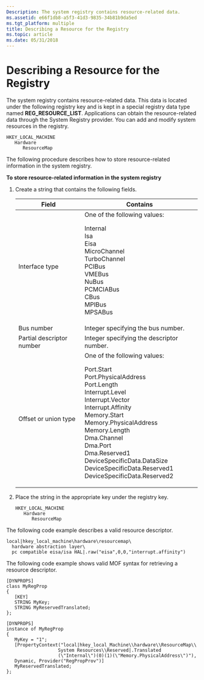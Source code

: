 ```yaml
---
Description: The system registry contains resource-related data.
ms.assetid: e66f1db8-a5f3-41d3-9835-34b81b9da5ed
ms.tgt_platform: multiple
title: Describing a Resource for the Registry
ms.topic: article
ms.date: 05/31/2018
---
```


# Describing a Resource for the Registry

The system registry contains resource-related data. This data is located under the following registry key and is kept in a special registry data type named **REG\_RESOURCE\_LIST**. Applications can obtain the resource-related data through the System Registry provider. You can add and modify system resources in the registry.

```
HKEY_LOCAL_MACHINE
   Hardware
      ResourceMap
```

The following procedure describes how to store resource-related information in the system registry.

**To store resource-related information in the system registry**

1.  Create a string that contains the following fields.

    

    <table>
    <thead>
    <tr class="header">
    <th>Field</th>
    <th>Contains</th>
    </tr>
    </thead>
    <tbody>
    <tr class="odd">
    <td>Interface type</td>
    <td>One of the following values:<br/> <dl> Internal<br />
    Isa<br />
    Eisa<br />
    MicroChannel<br />
    TurboChannel<br />
    PCIBus<br />
    VMEBus<br />
    NuBus<br />
    PCMCIABus<br />
    CBus<br />
    MPIBus<br />
    MPSABus<br />
    </dl></td>
    </tr>
    <tr class="even">
    <td>Bus number</td>
    <td>Integer specifying the bus number.</td>
    </tr>
    <tr class="odd">
    <td>Partial descriptor number</td>
    <td>Integer specifying the descriptor number.</td>
    </tr>
    <tr class="even">
    <td>Offset or union type</td>
    <td>One of the following values:<br/> <dl> Port.Start<br />
    Port.PhysicalAddress<br />
    Port.Length<br />
    Interrupt.Level<br />
    Interrupt.Vector<br />
    Interrupt.Affinity<br />
    Memory.Start<br />
    Memory.PhysicalAddress<br />
    Memory.Length<br />
    Dma.Channel<br />
    Dma.Port<br />
    Dma.Reserved1<br />
    DeviceSpecificData.DataSize<br />
    DeviceSpecificData.Reserved1<br />
    DeviceSpecificData.Reserved2<br />
    </dl></td>
    </tr>
    </tbody>
    </table>

    

     

2.  Place the string in the appropriate key under the registry key.

    ```
    HKEY_LOCAL_MACHINE
       Hardware
          ResourceMap
    ```

The following code example describes a valid resource descriptor.

``` syntax
local|hkey_local_machine\hardware\resourcemap\
  hardware abstraction layer\
  pc compatible eisa/isa HAL|.raw("eisa",0,0,"interrupt.affinity")
```

The following code example shows valid MOF syntax for retrieving a resource descriptor.

``` syntax
[DYNPROPS] 
class MyRegProp
{    
   [KEY]  
   STRING MyKey; 
   STRING MyReservedTranslated;
};

[DYNPROPS] 
instance of MyRegProp
{
   MyKey = "1";
   [PropertyContext("local|hkey_local_Machine\\hardware\\ResourceMap\\
                   System Resources\\Reserved|.Translated
                   (\"Internal\")(0)(1)(\"Memory.PhysicalAddress\")"),
   Dynamic, Provider("RegPropProv")] 
   MyReservedTranslated;
};
```

 

 




